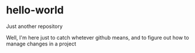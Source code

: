 # hello-world
Just another repository


Well, I'm here just to catch whetever github means, and to figure out how to manage changes in a project
